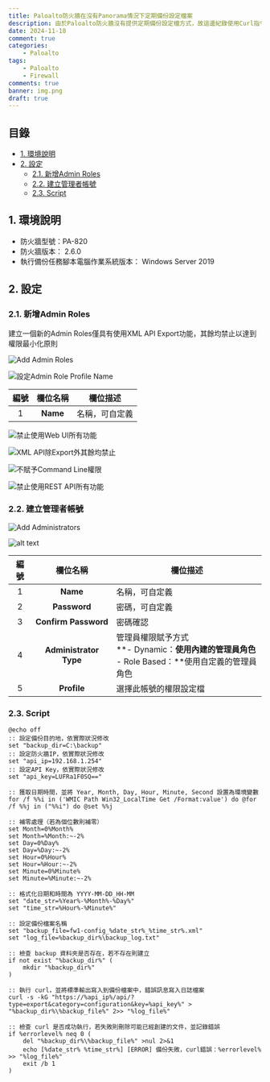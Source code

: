 ```yaml
---
title: Paloalto防火牆在沒有Panorama情況下定期備份設定檔案
description: 由於Paloalto防火牆沒有提供定期備份設定檔方式，故這邊紀錄使用Curl指令搭配XML API備份設定檔案，並使用Windows工作排程搭配Script方式達成目的
date: 2024-11-18
comment: true
categories:
    - Paloalto
tags:
    - Paloalto
    - Firewall
comments: true
banner: img.png
draft: true
---
```


<h2>目錄</h2>

- [1. 環境說明](#1-環境說明)
- [2. 設定](#2-設定)
  - [2.1. 新增Admin Roles](#21-新增admin-roles)
  - [2.2. 建立管理者帳號](#22-建立管理者帳號)
  - [2.3. Script](#23-script)
  
## 1. 環境說明

- 防火牆型號：PA-820
- 防火牆版本： 2.6.0
- 執行備份任務腳本電腦作業系統版本： Windows Server 2019

## 2. 設定

### 2.1. 新增Admin Roles

建立一個新的Admin Roles僅具有使用XML API Export功能，其餘均禁止以達到權限最小化原則

![Add Admin Roles](images/img-1.png)

![設定Admin Role Profile Name](images/img-2.png)

| 編號 | 欄位名稱 | 欄位描述       |
| :--: | :------: | -------------- |
|  1   | **Name** | 名稱，可自定義 |

![禁止使用Web UI所有功能](images/img-3.png)

![XML API除Export外其餘均禁止](images/img-4.png)

![不賦予Command Line權限](images/img-5.png)

![禁止使用REST API所有功能](images/img-6.png)

### 2.2. 建立管理者帳號

![Add Administrators](images/img-7.png)

![alt text](images/img-8.png)

| 編號 |        欄位名稱        | 欄位描述                                                                                      |
| :--: | :--------------------: | --------------------------------------------------------------------------------------------- |
|  1   |        **Name**        | 名稱，可自定義                                                                                |
|  2   |      **Password**      | 密碼，可自定義                                                                                |
|  3   |  **Confirm Password**  | 密碼確認                                                                                      |
|  4   | **Administrator Type** | 管理員權限賦予方式<br>**- Dynamic：**使用內建的管理員角色<br/>**- Role Based：**使用自定義的管理員角色 |
|  5   |      **Profile**       | 選擇此帳號的權限設定檔                                                                        |

### 2.3. Script

``` batch
@echo off
:: 設定備份目的地，依實際狀況修改
set "backup_dir=C:\backup"
:: 設定防火牆IP，依實際狀況修改
set "api_ip=192.168.1.254"
:: 設定API Key，依實際狀況修改
set "api_key=LUFRa1F0SQ=="

:: 獲取日期時間，並將 Year, Month, Day, Hour, Minute, Second 設置為環境變數
for /f %%i in ('WMIC Path Win32_LocalTime Get /Format:value') do @for /f %%j in ("%%i") do @set %%j

:: 補零處理（若為個位數則補零）
set Month=0%Month%
set Month=%Month:~-2%
set Day=0%Day%
set Day=%Day:~-2%
set Hour=0%Hour%
set Hour=%Hour:~-2%
set Minute=0%Minute%
set Minute=%Minute:~-2%

:: 格式化日期和時間為 YYYY-MM-DD_HH-MM
set "date_str=%Year%-%Month%-%Day%"
set "time_str=%Hour%-%Minute%"

:: 設定備份檔案名稱
set "backup_file=fw1-config_%date_str%_%time_str%.xml"
set "log_file=%backup_dir%\backup_log.txt"

:: 檢查 backup 資料夾是否存在，若不存在則建立
if not exist "%backup_dir%" (
    mkdir "%backup_dir%"
)

:: 執行 curl，並將標準輸出寫入到備份檔案中，錯誤訊息寫入日誌檔案
curl -s -kG "https://%api_ip%/api/?type=export&category=configuration&key=%api_key%" > "%backup_dir%\%backup_file%" 2>> "%log_file%"

:: 檢查 curl 是否成功執行，若失敗則刪除可能已經創建的文件，並記錄錯誤
if %errorlevel% neq 0 (
    del "%backup_dir%\%backup_file%" >nul 2>&1
    echo [%date_str% %time_str%] [ERROR] 備份失敗，curl錯誤：%errorlevel% >> "%log_file%"
    exit /b 1
)
```
